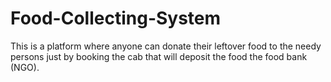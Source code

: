 # Food-Collecting-System
This is a platform where anyone can donate their leftover food to the needy persons just by booking the cab that will deposit the food the food bank (NGO).
